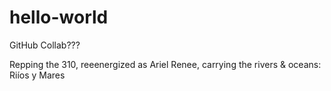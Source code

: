# hello-world

GitHub Collab???

Repping the 310, reeenergized as Ariel Renee, carrying the rivers & oceans: Riíos y Mares
